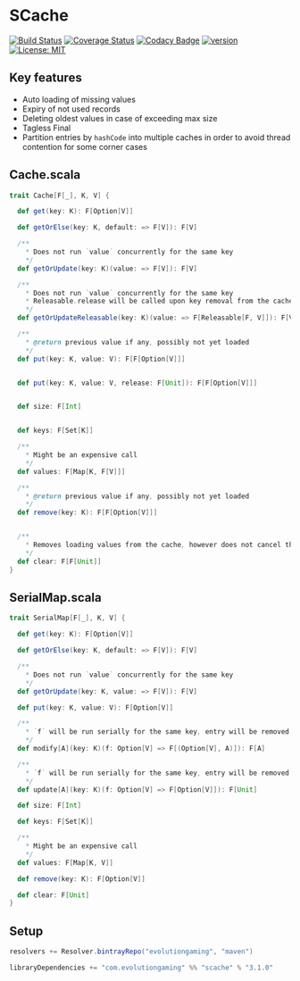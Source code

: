 # SCache
[![Build Status](https://github.com/evolution-gaming/scache/workflows/CI/badge.svg)](https://github.com/evolution-gaming/scache/actions?query=workflow%3ACI)
[![Coverage Status](https://coveralls.io/repos/evolution-gaming/scache/badge.svg)](https://coveralls.io/r/evolution-gaming/scache)
[![Codacy Badge](https://api.codacy.com/project/badge/Grade/d6da847f1228485e91525112112fb86b)](https://www.codacy.com/app/evolution-gaming/scache?utm_source=github.com&amp;utm_medium=referral&amp;utm_content=evolution-gaming/scache&amp;utm_campaign=Badge_Grade)
[![version](https://api.bintray.com/packages/evolutiongaming/maven/scache/images/download.svg)](https://bintray.com/evolutiongaming/maven/scache/_latestVersion)
[![License: MIT](https://img.shields.io/badge/License-MIT-yellowgreen.svg)](https://opensource.org/licenses/MIT)

## Key features

* Auto loading of missing values
* Expiry of not used records
* Deleting oldest values in case of exceeding max size
* Tagless Final
* Partition entries by `hashCode` into multiple caches in order to avoid thread contention for some corner cases  

## Cache.scala 

```scala
trait Cache[F[_], K, V] {

  def get(key: K): F[Option[V]]

  def getOrElse(key: K, default: => F[V]): F[V]

  /**
    * Does not run `value` concurrently for the same key
    */
  def getOrUpdate(key: K)(value: => F[V]): F[V]

  /**
    * Does not run `value` concurrently for the same key
    * Releasable.release will be called upon key removal from the cache
    */
  def getOrUpdateReleasable(key: K)(value: => F[Releasable[F, V]]): F[V]

  /**
    * @return previous value if any, possibly not yet loaded
    */
  def put(key: K, value: V): F[F[Option[V]]]


  def put(key: K, value: V, release: F[Unit]): F[F[Option[V]]]


  def size: F[Int]


  def keys: F[Set[K]]

  /**
    * Might be an expensive call
    */
  def values: F[Map[K, F[V]]]

  /**
    * @return previous value if any, possibly not yet loaded
    */
  def remove(key: K): F[F[Option[V]]]


  /**
    * Removes loading values from the cache, however does not cancel them
    */
  def clear: F[F[Unit]]
}
```

## SerialMap.scala

```scala
trait SerialMap[F[_], K, V] {

  def get(key: K): F[Option[V]]

  def getOrElse(key: K, default: => F[V]): F[V]

  /**
    * Does not run `value` concurrently for the same key
    */
  def getOrUpdate(key: K, value: => F[V]): F[V]

  def put(key: K, value: V): F[Option[V]]

  /**
    * `f` will be run serially for the same key, entry will be removed in case of `f` returns `none`
    */
  def modify[A](key: K)(f: Option[V] => F[(Option[V], A)]): F[A]

  /**
    * `f` will be run serially for the same key, entry will be removed in case of `f` returns `none`
    */
  def update[A](key: K)(f: Option[V] => F[Option[V]]): F[Unit]

  def size: F[Int]

  def keys: F[Set[K]]

  /**
    * Might be an expensive call
    */
  def values: F[Map[K, V]]

  def remove(key: K): F[Option[V]]

  def clear: F[Unit]
}
```

## Setup

```scala
resolvers += Resolver.bintrayRepo("evolutiongaming", "maven")

libraryDependencies += "com.evolutiongaming" %% "scache" % "3.1.0"
```